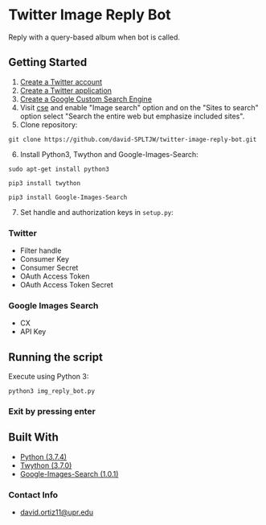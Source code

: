 # Twitter Image Reply Bot

Reply with a query-based album when bot is called.

## Getting Started

1. [Create a Twitter account](https://twitter.com/i/flow/signup)
2. [Create a Twitter application](https://developer.twitter.com/en/account/get-started)
3. [Create a Google Custom Search Engine](https://developers.google.com/custom-search/docs/tutorial/creatingcse)
4. Visit [cse](https://cse.google.com/cse/all) and enable "Image search" option and on the "Sites to search" option select "Search the entire web but emphasize included sites".
5. Clone repository:
```
git clone https://github.com/david-SPLTJW/twitter-image-reply-bot.git
```
6. Install Python3, Twython and Google-Images-Search:
```
sudo apt-get install python3
```
```
pip3 install twython
```
```
pip3 install Google-Images-Search
```
7. Set handle and authorization keys in ```setup.py```:
### Twitter
* Filter handle
* Consumer Key
* Consumer Secret
* OAuth Access Token
* OAuth Access Token Secret
### Google Images Search
* CX
* API Key

## Running the script
Execute using Python 3:
```
python3 img_reply_bot.py
```
### Exit by pressing enter

## Built With
* [Python (3.7.4)](https://docs.python.org/3/)
* [Twython (3.7.0)](https://twython.readthedocs.io/en/latest/)
* [Google-Images-Search (1.0.1)](https://pypi.org/project/Google-Images-Search/)

### Contact Info
* david.ortiz11@upr.edu
